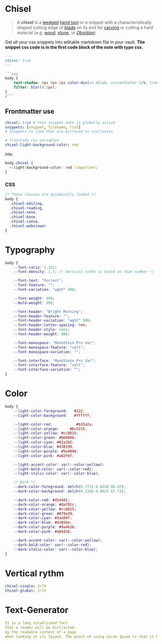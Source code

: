 # Chisel

> A **chisel** is a [wedged](https://en.wikipedia.org/api/rest_v1/page/mobile-html/Wedge "Wedge") [hand tool](https://en.wikipedia.org/api/rest_v1/page/mobile-html/Hand_tool "Hand tool") *or a snippet* with a characteristically shaped cutting edge of [blade](https://en.wikipedia.org/api/rest_v1/page/mobile-html/Blade "Blade") on its end for [carving](https://en.wikipedia.org/api/rest_v1/page/mobile-html/Carving "Carving") or cutting a hard material (e.g. [wood](https://en.wikipedia.org/api/rest_v1/page/mobile-html/Woodworking "Woodworking"), [stone](https://en.wikipedia.org/api/rest_v1/page/mobile-html/Lapidary "Lapidary"), or *[Obsidian](https://obsidian.md/)*)

Get all your css snippets into editable markdown file in your vault. **The snippet css code is in the first code block of the note with type css.**

```md
---
chisel: true
---

```css
body {
    text-shadow: 0px 0px 2px color-mix(in oklab, currentColor 12%, transparent);
    filter: blur(0.2px);
}
/```
```

## Frontmatter use

```yml
chisel: true # that snippet note is globally active
snippets: [snippet, filename, list]
# Snippets to load that are mirrored to cssclasses

# Translate css variables
chisel-light-background-color: red
```

into

```css
body.chisel {
  —-light-background-color: red !important;
}
```

### CSS

```css
/* These classes are dynamically loaded */
body {
  .chisel-editing,
  .chisel-reading,
  .chisel-note,
  .chisel-base,
  .chisel-canva,
  .chisel-webviewer
}

```

# Typography

```css
body {
	--font-ratio: 1.333;
	--font-density: 1.7; /* Vertical rythm is based on that number */

	--font-text: "Forrest";
	--font-feature: "";
	--font-variation: "wght" 400;

	--font-weight: 400;
	--bold-weight: 500;

	--font-header: "Bright Morning";
	--font-header-feature: "";
	--font-header-variation: "wght" 500;
	--font-header-letter-spacing: 0em;
	--font-header-style: none;
	--font-header-weight: 800;

	--font-monospace: "MonoStein Pro Var";
	--font-monospace-feature: "salt";
	--font-monospace-variation: "";

	--font-interface: "MonoStein Pro Var";
	--font-interface-feature: "salt";
	--font-interface-variation: "";
}
```

# Color

```css
body {
	--light-color-foreground:   #222;
	--light-color-background:   #ffffff;

	--light-color-red:           #b33a2a;
	--light-color-orange:     #bc5215;
	--light-color-yellow: #cc8815;
	--light-color-green: #66800b;
	--light-color-cyan: #82a1b2;
	--light-color-blue: #438199;
	--light-color-purple: #5e409d;
	--light-color-pink: #a02f6f;

	--light-accent-color: var(--color-yellow);
	--light-bold-color: var(--color-red);
	--light-italic-color: var(--color-blue);

	/* Dark */
	--dark-color-foreground: oklch(0.7721 0.0228 96.47);
	--dark-color-background: oklch(0.2308 0.0023 67.73);

	--dark-color-red: #d14d41;
	--dark-color-orange: #da702c;
	--dark-color-yellow: #cc8815;
	--dark-color-green: #879a39;
	--dark-color-cyan: #3aa99f;
	--dark-color-blue: #4385be;
	--dark-color-purple: #9a462b;
	--dark-color-pink: #a8431b;

	--dark-accent-color: var(--color-yellow);
	--dark-bold-color: var(--color-red);
	--dark-italic-color: var(--color-blue);
}
```

# Vertical rythm

```yml
chisel-single: 2rlh
Chisel-global: 1rlh
```

# Text-Generator

```yml
It is a long established fact
that a reader will be distracted
by the readable content of a page
when looking at its layout. The point of using Lorem Ipsum is that it has a more-or-less normal distribution of letters, as opposed to using 'Content here, content here', making it look like readable English. Many desktop publishing packages and web page editors now use Lorem Ipsum as their default model text, and a search for 'lorem ipsum' will uncover many web sites still in their infancy. Various versions have evolved over the years, sometimes by accident, sometimes on purpose (injected humour and the like).

```
